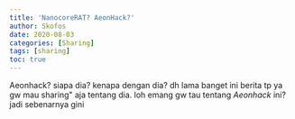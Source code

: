 ```yaml
---
title: 'NanocoreRAT? AeonHack?'
author: Skofos
date: 2020-08-03 
categories: [Sharing]
tags: [sharing]
toc: true
---
```


Aeonhack? siapa dia? kenapa dengan dia? dh lama banget ini berita tp ya gw mau sharing" aja tentang dia. loh emang gw tau tentang *Aeonhack* ini? jadi sebenarnya gini
